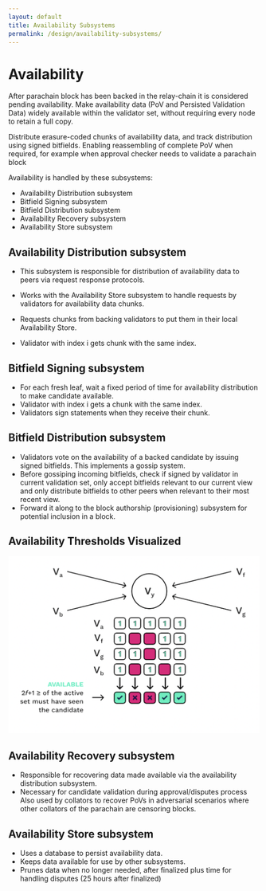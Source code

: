```yaml
---
layout: default
title: Availability Subsystems
permalink: /design/availability-subsystems/
---
```


# Availability

After parachain block has been backed in the relay-chain it is considered pending availability.
Make availability data (PoV and Persisted Validation Data) widely available within the validator set, without requiring every node to retain a full copy.

Distribute  erasure-coded chunks of availability data, and track distribution using signed bitfields.
Enabling reassembling of complete PoV when required, for example when approval checker needs to validate a parachain block
   

Availability is handled by these subsystems:
- Availability Distribution subsystem
- Bitfield Signing subsystem
- Bitfield Distribution subsystem
- Availability Recovery subsystem
- Availability Store subsystem 

## Availability Distribution subsystem

- This subsystem is responsible for distribution of availability data to peers via request response protocols.

- Works with the Availability Store subsystem to handle requests by validators for availability data chunks.
- Requests chunks from backing validators to put them in their local Availability Store.
- Validator with index i gets chunk with the same index.

## Bitfield Signing subsystem

- For each fresh leaf, wait a fixed period of time for availability distribution to make candidate available.
- Validator with index i gets a chunk with the same index.
- Validators sign statements when they receive their chunk.

## Bitfield Distribution subsystem
- Validators vote on the availability of a backed candidate by issuing signed bitfields. 
This implements a gossip system.
- Before gossiping incoming bitfields, check if signed by validator in current validation set, only accept bitfields relevant to our current view and only distribute bitfields to other peers when relevant to their most recent view.
- Forward it along to the block authorship (provisioning) subsystem for potential inclusion in a block.


## Availability Thresholds Visualized

![](../assets/img/availability-thresholds.png)

## Availability Recovery subsystem
- Responsible for recovering data made available via the availability distribution subsystem.
- Necessary for candidate validation during approval/disputes process
Also used by collators to recover PoVs in adversarial scenarios where other collators of the parachain are censoring blocks.

## Availability Store subsystem
- Uses a database to persist availability data.
- Keeps data available for use by other subsystems.
- Prunes data when no longer needed, after finalized plus time for handling disputes (25 hours after finalized)
